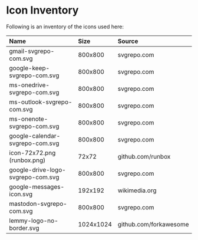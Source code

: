 # Icon Inventory
Following is an inventory of the icons used here:

| Name                               | Size    | Source            |
|:-----------------------------------|:--------|:------------------|
| gmail-svgrepo-com.svg              | 800x800 | svgrepo.com       |
| google-keep-svgrepo-com.svg        | 800x800 | svgrepo.com       |
| ms-onedrive-svgrepo-com.svg        | 800x800 | svgrepo.com       |
| ms-outlook-svgrepo-com.svg         | 800x800 | svgrepo.com       |
| ms-onenote-svgrepo-com.svg         | 800x800 | svgrepo.com       |
| google-calendar-svgrepo-com.svg    | 800x800 | svgrepo.com       |
| icon-72x72.png (runbox.png)		 | 72x72   | github.com/runbox |
| google-drive-logo-svgrepo-com.svg  | 800x800 | svgrepo.com       |
| google-messages-icon.svg           | 192x192 | wikimedia.org     |
| mastodon-svgrepo-com.svg           | 800x800 | svgrepo.com       |
| lemmy-logo-no-border.svg           | 1024x1024 | github.com/forkawesome |


